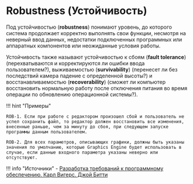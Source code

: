 # Robustness (Устойчивость)

Под устойчивостью (**robustness**) понимают уровень, до
которого система продолжает корректно выполнять свои функции, несмотря
на неверный ввод данных, недостатки подключенных программных или аппаратных компонентов или неожиданные условия работы.

Устойчивость также называют устойчивостью к сбоям (**fault tolerance**) (перехватываются и корректируются ли
ошибки ввода пользователем?), выживаемостью (**survivability**) (перенесет ли без последствий камера падение с определенной высоты?) и восстанавливаемостью (**recoverability**) (сможет ли компьютер восстановить нормальную
работу после отключения питания во время операции по обновлению операционной системы?).


!!! hint "Примеры" 

    ROB-1. Если при работе с редактором произошел сбой и пользователь не успел сохранить файл, то редактор должен восстановить все изменения, внесенные раньше, чем за минуту до сбоя, при следующем запуске программы данным пользователем.

    ROB-2. Для всех параметров, описывающих графики, должны быть указаны значения по умолчанию, которые Graphics Engine будет использовать в случае, если данные входного параметра указаны неверно или отсутствуют.



!!! info "Источники"
    - [Разработка требований к программному обеспечению. Карл Вигерс. Джой Битти](https://www.yakaboo.ua/ua/razrabotka-trebovanij-k-programmnomu-obespecheniju-3-e-izd-dopolnennoe.html)